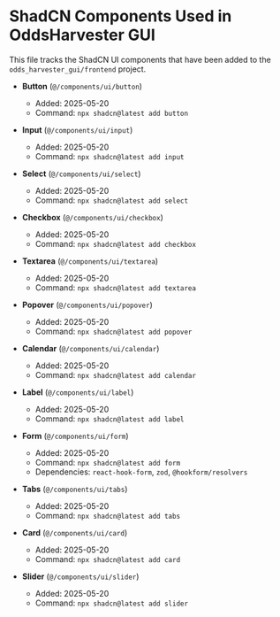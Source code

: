 # ShadCN Components Used in OddsHarvester GUI

This file tracks the ShadCN UI components that have been added to the `odds_harvester_gui/frontend` project.

- **Button** (`@/components/ui/button`)
  - Added: 2025-05-20
  - Command: `npx shadcn@latest add button`

- **Input** (`@/components/ui/input`)
  - Added: 2025-05-20
  - Command: `npx shadcn@latest add input`

- **Select** (`@/components/ui/select`)
  - Added: 2025-05-20
  - Command: `npx shadcn@latest add select`

- **Checkbox** (`@/components/ui/checkbox`)
  - Added: 2025-05-20
  - Command: `npx shadcn@latest add checkbox`

- **Textarea** (`@/components/ui/textarea`)
  - Added: 2025-05-20
  - Command: `npx shadcn@latest add textarea`

- **Popover** (`@/components/ui/popover`)
  - Added: 2025-05-20
  - Command: `npx shadcn@latest add popover`

- **Calendar** (`@/components/ui/calendar`)
  - Added: 2025-05-20
  - Command: `npx shadcn@latest add calendar`

- **Label** (`@/components/ui/label`)
  - Added: 2025-05-20
  - Command: `npx shadcn@latest add label`

- **Form** (`@/components/ui/form`)
  - Added: 2025-05-20
  - Command: `npx shadcn@latest add form`
  - Dependencies: `react-hook-form`, `zod`, `@hookform/resolvers`
- **Tabs** (`@/components/ui/tabs`)
  - Added: 2025-05-20
  - Command: `npx shadcn@latest add tabs`

- **Card** (`@/components/ui/card`)
  - Added: 2025-05-20
  - Command: `npx shadcn@latest add card`
- **Slider** (`@/components/ui/slider`)
  - Added: 2025-05-20
  - Command: `npx shadcn@latest add slider`